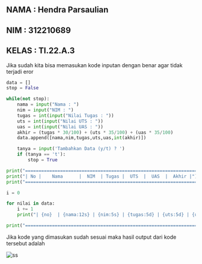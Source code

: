 ## NAMA : Hendra Parsaulian
## NIM : 312210689
## KELAS : TI.22.A.3

Jika sudah kita bisa memasukan kode inputan dengan benar agar tidak terjadi eror

```py
data = []
stop = False

while(not stop):
    nama = input("Nama : ")
    nim = input("NIM : ")
    tugas = int(input("Nilai Tugas : "))
    uts = int(input("Nilai UTS : "))
    uas = int(input("Nilai UAS : "))
    akhir = (tugas * 30/100) + (uts * 35/100) + (uas * 35/100)
    data.append([nama,nim,tugas,uts,uas,int(akhir)])

    tanya = input('Tambahkan Data (y/t) ? ')
    if (tanya == 't'):
        stop = True

print("==================================================================")
print("| No |    Nama      |  NIM  | Tugas |  UTS  |  UAS  |  Akhir |")
print("==================================================================")

i = 0

for nilai in data:
    i += 1
    print("| {no}  | {nama:12s} | {nim:5s} | {tugas:5d} | {uts:5d} | {uas:5d} | {akhir:6.2f} |".format(no=i, nama=nilai[0], nim=nilai[1], tugas=nilai[2],uts=nilai[3],uas=nilai[4],akhir=nilai[5]))

print("==================================================================")
```


Jika kode yang dimasukan sudah sesuai maka hasil output dari kode tersebut adalah

![ss](https://user-images.githubusercontent.com/116443572/203241974-5fbbb41d-1089-4174-8124-1ac2c9226489.png)
